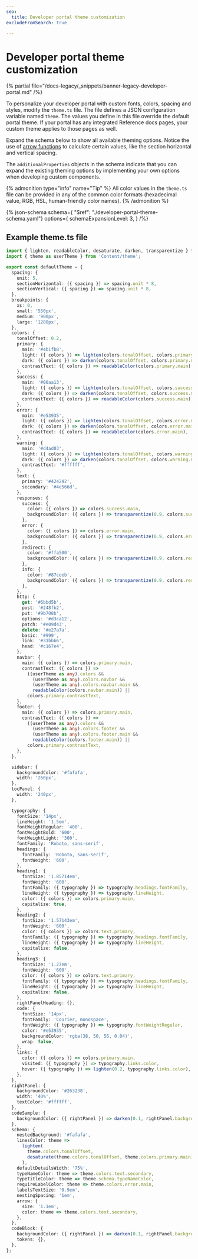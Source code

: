```yaml
---
seo:
  title: Developer portal theme customization
excludeFromSearch: true

---
```


# Developer portal theme customization

{% partial file="/docs-legacy/_snippets/banner-legacy-developer-portal.md" /%}

To personalize your developer portal with custom fonts, colors, spacing and styles, modify the `theme.ts` file. The file defines a JSON configuration variable named `theme`. The values you define in this file override the default portal theme. If your portal has any integrated Reference docs pages, your custom theme applies to those pages as well.

Expand the schema below to show all available theming options. Notice the use of [arrow functions](https://developer.mozilla.org/en-US/docs/Web/JavaScript/Reference/Functions/Arrow_functions) to calculate certain values, like the section horizontal and vertical spacing.

The `additionalProperties` objects in the schema indicate that you can expand the existing theming options by implementing your own options when developing custom components.


{% admonition type="info" name="Tip" %}
All color values in the `theme.ts` file can be provided in any of the common color formats (hexadecimal value, RGB, HSL, human-friendly color names).
{% /admonition %}

{% json-schema
  schema={ "$ref": "./developer-portal-theme-schema.yaml"}
   options={
    schemaExpansionLevel: 3,
  }
/%}


## Example theme.ts file


```ts
import { lighten, readableColor, desaturate, darken, transparentize } from 'polished';
import { theme as userTheme } from 'Content/theme';

export const defaultTheme = {
  spacing: {
    unit: 5,
    sectionHorizontal: ({ spacing }) => spacing.unit * 8,
    sectionVertical: ({ spacing }) => spacing.unit * 8,
  },
  breakpoints: {
    xs: 0,
    small: '550px',
    medium: '900px',
    large: '1200px',
  },
  colors: {
    tonalOffset: 0.2,
    primary: {
      main: '#4b1fb8',
      light: ({ colors }) => lighten(colors.tonalOffset, colors.primary.main),
      dark: ({ colors }) => darken(colors.tonalOffset, colors.primary.main),
      contrastText: ({ colors }) => readableColor(colors.primary.main),
    },
    success: {
      main: '#00aa13',
      light: ({ colors }) => lighten(colors.tonalOffset, colors.success.main),
      dark: ({ colors }) => darken(colors.tonalOffset, colors.success.main),
      contrastText: ({ colors }) => readableColor(colors.success.main),
    },
    error: {
      main: '#e53935',
      light: ({ colors }) => lighten(colors.tonalOffset, colors.error.main),
      dark: ({ colors }) => darken(colors.tonalOffset, colors.error.main),
      contrastText: ({ colors }) => readableColor(colors.error.main),
    },
    warning: {
      main: '#d4ad03',
      light: ({ colors }) => lighten(colors.tonalOffset, colors.warning.main),
      dark: ({ colors }) => darken(colors.tonalOffset, colors.warning.main),
      contrastText: '#ffffff',
    },
    text: {
      primary: '#424242',
      secondary: '#4e566d',
    },
    responses: {
      success: {
        color: ({ colors }) => colors.success.main,
        backgroundColor: ({ colors }) => transparentize(0.9, colors.success.main),
      },
      error: {
        color: ({ colors }) => colors.error.main,
        backgroundColor: ({ colors }) => transparentize(0.9, colors.error.main),
      },
      redirect: {
        color: '#ffa500',
        backgroundColor: ({ colors }) => transparentize(0.9, colors.responses.redirect.color),
      },
      info: {
        color: '#87ceeb',
        backgroundColor: ({ colors }) => transparentize(0.9, colors.responses.info.color),
      },
    },
    http: {
      get: '#6bbd5b',
      post: '#248fb2',
      put: '#9b708b',
      options: '#d3ca12',
      patch: '#e09d43',
      delete: '#e27a7a',
      basic: '#999',
      link: '#31bbb6',
      head: '#c167e4',
    },
    navbar: {
      main: ({ colors }) => colors.primary.main,
      contrastText: ({ colors }) =>
        ((userTheme as any).colors &&
          (userTheme as any).colors.navbar &&
          (userTheme as any).colors.navbar.main &&
          readableColor(colors.navbar.main)) ||
        colors.primary.contrastText,
    },
    footer: {
      main: ({ colors }) => colors.primary.main,
      contrastText: ({ colors }) =>
        ((userTheme as any).colors &&
          (userTheme as any).colors.footer &&
          (userTheme as any).colors.footer.main &&
          readableColor(colors.footer.main)) ||
        colors.primary.contrastText,
    },
  },

  sidebar: {
    backgroundColor: '#fafafa',
    width: '260px',
  },
  tocPanel: {
    width: '240px',
  },

  typography: {
    fontSize: '14px',
    lineHeight: '1.5em',
    fontWeightRegular: '400',
    fontWeightBold: '600',
    fontWeightLight: '300',
    fontFamily: 'Roboto, sans-serif',
    headings: {
      fontFamily: 'Roboto, sans-serif',
      fontWeight: '600',
    },
    heading1: {
      fontSize: '1.85714em',
      fontWeight: '600',
      fontFamily: ({ typography }) => typography.headings.fontFamily,
      lineHeight: ({ typography }) => typography.lineHeight,
      color: ({ colors }) => colors.primary.main,
      capitalize: true,
    },
    heading2: {
      fontSize: '1.57143em',
      fontWeight: '600',
      color: ({ colors }) => colors.text.primary,
      fontFamily: ({ typography }) => typography.headings.fontFamily,
      lineHeight: ({ typography }) => typography.lineHeight,
      capitalize: false,
    },
    heading3: {
      fontSize: '1.27em',
      fontWeight: '600',
      color: ({ colors }) => colors.text.primary,
      fontFamily: ({ typography }) => typography.headings.fontFamily,
      lineHeight: ({ typography }) => typography.lineHeight,
      capitalize: false,
    },
    rightPanelHeading: {},
    code: {
      fontSize: '14px',
      fontFamily: 'Courier, monospace',
      fontWeight: ({ typography }) => typography.fontWeightRegular,
      color: '#e53935',
      backgroundColor: 'rgba(38, 50, 56, 0.04)',
      wrap: false,
    },
    links: {
      color: ({ colors }) => colors.primary.main,
      visited: ({ typography }) => typography.links.color,
      hover: ({ typography }) => lighten(0.2, typography.links.color),
    },
  },
  rightPanel: {
    backgroundColor: '#263238',
    width: '40%',
    textColor: '#ffffff',
  },
  codeSample: {
    backgroundColor: ({ rightPanel }) => darken(0.1, rightPanel.backgroundColor),
  },
  schema: {
    nestedBackground: '#fafafa',
    linesColor: theme =>
      lighten(
        theme.colors.tonalOffset,
        desaturate(theme.colors.tonalOffset, theme.colors.primary.main),
      ),
    defaultDetailsWidth: '75%',
    typeNameColor: theme => theme.colors.text.secondary,
    typeTitleColor: theme => theme.schema.typeNameColor,
    requireLabelColor: theme => theme.colors.error.main,
    labelsTextSize: '0.9em',
    nestingSpacing: '1em',
    arrow: {
      size: '1.1em',
      color: theme => theme.colors.text.secondary,
    },
  },
  codeBlock: {
    backgroundColor: ({ rightPanel }) => darken(0.1, rightPanel.backgroundColor),
    tokens: {},
  },
};
```
